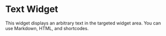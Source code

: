 # Text Widget

This widget displays an arbitrary text in the targeted widget area. You can use Markdown, HTML, and shortcodes.